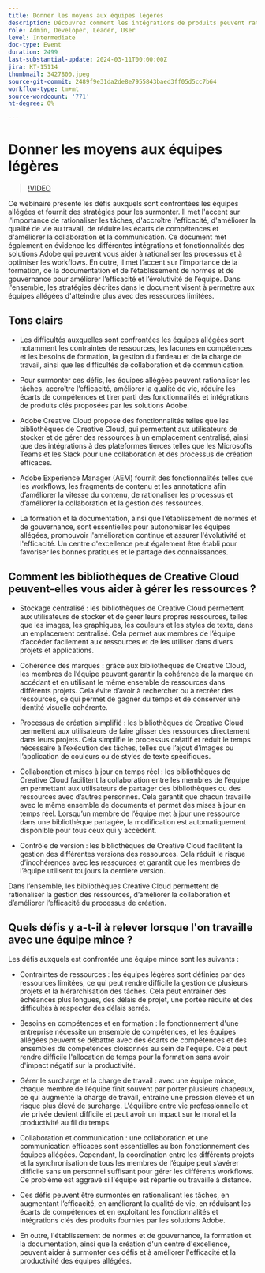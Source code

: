 ```yaml
---
title: Donner les moyens aux équipes légères
description: Découvrez comment les intégrations de produits peuvent rationaliser la gestion des workflows numériques, améliorer la collaboration des équipes, vous assurer d’avoir une équipe efficace et adapter vos processus d’entreprise.
role: Admin, Developer, Leader, User
level: Intermediate
doc-type: Event
duration: 2499
last-substantial-update: 2024-03-11T00:00:00Z
jira: KT-15114
thumbnail: 3427800.jpeg
source-git-commit: 2489f9e31da2de8e7955843baed3ff05d5cc7b64
workflow-type: tm+mt
source-wordcount: '771'
ht-degree: 0%

---
```



# Donner les moyens aux équipes légères

>[!VIDEO](https://video.tv.adobe.com/v/3427800/?learn=on)

Ce webinaire présente les défis auxquels sont confrontées les équipes allégées et fournit des stratégies pour les surmonter. Il met l&#39;accent sur l&#39;importance de rationaliser les tâches, d&#39;accroître l&#39;efficacité, d&#39;améliorer la qualité de vie au travail, de réduire les écarts de compétences et d&#39;améliorer la collaboration et la communication. Ce document met également en évidence les différentes intégrations et fonctionnalités des solutions Adobe qui peuvent vous aider à rationaliser les processus et à optimiser les workflows. En outre, il met l’accent sur l’importance de la formation, de la documentation et de l’établissement de normes et de gouvernance pour améliorer l’efficacité et l’évolutivité de l’équipe. Dans l&#39;ensemble, les stratégies décrites dans le document visent à permettre aux équipes allégées d&#39;atteindre plus avec des ressources limitées.

## Tons clairs

* Les difficultés auxquelles sont confrontées les équipes allégées sont notamment les contraintes de ressources, les lacunes en compétences et les besoins de formation, la gestion du fardeau et de la charge de travail, ainsi que les difficultés de collaboration et de communication.

* Pour surmonter ces défis, les équipes allégées peuvent rationaliser les tâches, accroître l’efficacité, améliorer la qualité de vie, réduire les écarts de compétences et tirer parti des fonctionnalités et intégrations de produits clés proposées par les solutions Adobe.

* Adobe Creative Cloud propose des fonctionnalités telles que les bibliothèques de Creative Cloud, qui permettent aux utilisateurs de stocker et de gérer des ressources à un emplacement centralisé, ainsi que des intégrations à des plateformes tierces telles que les Microsofts Teams et les Slack pour une collaboration et des processus de création efficaces.

* Adobe Experience Manager (AEM) fournit des fonctionnalités telles que les workflows, les fragments de contenu et les annotations afin d’améliorer la vitesse du contenu, de rationaliser les processus et d’améliorer la collaboration et la gestion des ressources.

* La formation et la documentation, ainsi que l&#39;établissement de normes et de gouvernance, sont essentielles pour autonomiser les équipes allégées, promouvoir l&#39;amélioration continue et assurer l&#39;évolutivité et l&#39;efficacité. Un centre d&#39;excellence peut également être établi pour favoriser les bonnes pratiques et le partage des connaissances.

## Comment les bibliothèques de Creative Cloud peuvent-elles vous aider à gérer les ressources ?

* Stockage centralisé : les bibliothèques de Creative Cloud permettent aux utilisateurs de stocker et de gérer leurs propres ressources, telles que les images, les graphiques, les couleurs et les styles de texte, dans un emplacement centralisé. Cela permet aux membres de l’équipe d’accéder facilement aux ressources et de les utiliser dans divers projets et applications.

* Cohérence des marques : grâce aux bibliothèques de Creative Cloud, les membres de l’équipe peuvent garantir la cohérence de la marque en accédant et en utilisant le même ensemble de ressources dans différents projets. Cela évite d’avoir à rechercher ou à recréer des ressources, ce qui permet de gagner du temps et de conserver une identité visuelle cohérente.

* Processus de création simplifié : les bibliothèques de Creative Cloud permettent aux utilisateurs de faire glisser des ressources directement dans leurs projets. Cela simplifie le processus créatif et réduit le temps nécessaire à l’exécution des tâches, telles que l’ajout d’images ou l’application de couleurs ou de styles de texte spécifiques.

* Collaboration et mises à jour en temps réel : les bibliothèques de Creative Cloud facilitent la collaboration entre les membres de l’équipe en permettant aux utilisateurs de partager des bibliothèques ou des ressources avec d’autres personnes. Cela garantit que chacun travaille avec le même ensemble de documents et permet des mises à jour en temps réel. Lorsqu’un membre de l’équipe met à jour une ressource dans une bibliothèque partagée, la modification est automatiquement disponible pour tous ceux qui y accèdent.

* Contrôle de version : les bibliothèques de Creative Cloud facilitent la gestion des différentes versions des ressources. Cela réduit le risque d’incohérences avec les ressources et garantit que les membres de l’équipe utilisent toujours la dernière version.

Dans l’ensemble, les bibliothèques Creative Cloud permettent de rationaliser la gestion des ressources, d’améliorer la collaboration et d’améliorer l’efficacité du processus de création.

## Quels défis y a-t-il à relever lorsque l&#39;on travaille avec une équipe mince ?

Les défis auxquels est confrontée une équipe mince sont les suivants :

* Contraintes de ressources : les équipes légères sont définies par des ressources limitées, ce qui peut rendre difficile la gestion de plusieurs projets et la hiérarchisation des tâches. Cela peut entraîner des échéances plus longues, des délais de projet, une portée réduite et des difficultés à respecter des délais serrés.

* Besoins en compétences et en formation : le fonctionnement d&#39;une entreprise nécessite un ensemble de compétences, et les équipes allégées peuvent se débattre avec des écarts de compétences et des ensembles de compétences cloisonnés au sein de l&#39;équipe. Cela peut rendre difficile l&#39;allocation de temps pour la formation sans avoir d&#39;impact négatif sur la productivité.

* Gérer le surcharge et la charge de travail : avec une équipe mince, chaque membre de l’équipe finit souvent par porter plusieurs chapeaux, ce qui augmente la charge de travail, entraîne une pression élevée et un risque plus élevé de surcharge. L&#39;équilibre entre vie professionnelle et vie privée devient difficile et peut avoir un impact sur le moral et la productivité au fil du temps.

* Collaboration et communication : une collaboration et une communication efficaces sont essentielles au bon fonctionnement des équipes allégées. Cependant, la coordination entre les différents projets et la synchronisation de tous les membres de l’équipe peut s’avérer difficile sans un personnel suffisant pour gérer les différents workflows. Ce problème est aggravé si l&#39;équipe est répartie ou travaille à distance.

* Ces défis peuvent être surmontés en rationalisant les tâches, en augmentant l’efficacité, en améliorant la qualité de vie, en réduisant les écarts de compétences et en exploitant les fonctionnalités et intégrations clés des produits fournies par les solutions Adobe.

* En outre, l&#39;établissement de normes et de gouvernance, la formation et la documentation, ainsi que la création d&#39;un centre d&#39;excellence, peuvent aider à surmonter ces défis et à améliorer l&#39;efficacité et la productivité des équipes allégées.
